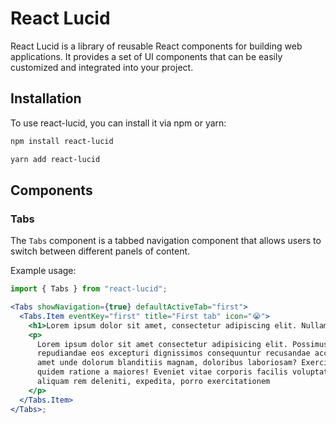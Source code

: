 # React Lucid

React Lucid is a library of reusable React components for building web applications. It provides a set of UI components that can be easily customized and integrated into your project.

## Installation

To use react-lucid, you can install it via npm or yarn:

```bash
npm install react-lucid
```

```bash
yarn add react-lucid
```

## Components

### Tabs

The `Tabs` component is a tabbed navigation component that allows users to switch between different panels of content.

Example usage:

```jsx
import { Tabs } from "react-lucid";

<Tabs showNavigation={true} defaultActiveTab="first">
  <Tabs.Item eventKey="first" title="First tab" icon="😭">
    <h1>Lorem ipsum dolor sit amet, consectetur adipiscing elit. Nullam</h1>
    <p>
      Lorem ipsum dolor sit amet consectetur adipisicing elit. Possimus illum a
      repudiandae eos excepturi dignissimos consequuntur recusandae accusamus
      amet unde dolorum blanditiis magnam, doloribus laboriosam? Exercitationem
      quidem ratione a maiores! Eveniet vitae corporis facilis voluptatem
      aliquam rem deleniti, expedita, porro exercitationem
    </p>
  </Tabs.Item>
</Tabs>;
```
